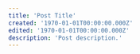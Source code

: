 ```yaml
---
title: 'Post Title'
created: '1970-01-01T00:00:00.000Z'
edited: '1970-01-01T00:00:00.000Z'
description: 'Post description.'
---
```

